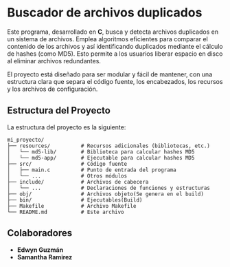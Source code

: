 # Buscador de archivos duplicados

Este programa, desarrollado en **C**, busca y detecta archivos duplicados en un sistema de archivos. Emplea algoritmos eficientes para comparar el contenido de los archivos y así identificando duplicados mediante el cálculo de hashes (como MD5). Esto permite a los usuarios liberar espacio en disco al eliminar archivos redundantes.

El proyecto está diseñado para ser modular y fácil de mantener, con una estructura clara que separa el código fuente, los encabezados, los recursos y los archivos de configuración.


## Estructura del Proyecto

La estructura del proyecto es la siguiente:

```{html}
mi_proyecto/
├── resources/          # Recursos adicionales (bibliotecas, etc.)
│   └── md5-lib/        # Biblioteca para calcular hashes MD5
│   └── md5-app/        # Ejecutable para calcular hashes MD5
├── src/                # Código fuente
│   ├── main.c          # Punto de entrada del programa
│   └── ...             # Otros módulos
├── include/            # Archivos de cabecera
│   └── ...             # Declaraciones de funciones y estructuras
├── obj/                # Archivos objeto(Se genera en el build) 
├── bin/                # Ejecutables(Build)
├── Makefile            # Archivo Makefile
└── README.md           # Este archivo
```

## Colaboradores

* **Edwyn Guzmán**
* **Samantha Ramirez**